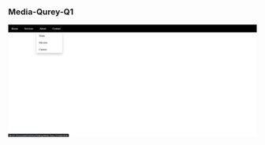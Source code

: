 <h3>Media-Qurey-Q1</h3>

<a href="https://github.com/Ankitmahajna022/Media-Qeury-exam-Q1/tree/main/Media%20Query%20Q1"><img src="Q-1.png"></a>
